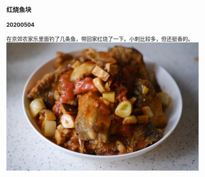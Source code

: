 ### 红烧鱼块
#### 20200504
在京郊农家乐里面钓了几条鱼，带回家红烧了一下。小刺比较多，但还挺香的。
![红烧鱼块](/resource/20200504红烧鱼块/image.jpeg)
